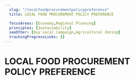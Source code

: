 ```yaml
---
  slug: "/localfoodprocurementpolicypreference"
  title: LOCAL FOOD PROCUREMENT POLICY PREFERENCE

  focusAreas: [Economy,Regional Planning]
  principles: [Sustainability]
  seeOther: [Buy Local Campaign,Agricultural Zoning]
  trackingProgressLinks: []
---
```

# LOCAL FOOD PROCUREMENT POLICY PREFERENCE